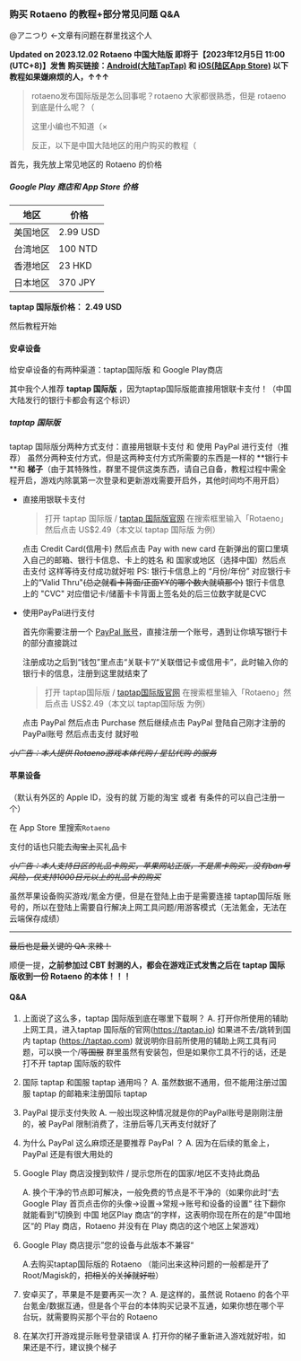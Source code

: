 ### 购买 Rotaeno 的教程+部分常见问题 Q&A

@アニつり ←文章有问题在群里找这个人

**Updated on 2023.12.02
Rotaeno 中国大陆版 即将于【2023年12月5日 11:00 (UTC+8)】发售
购买链接：[Android(大陆TapTap)](https://www.taptap.cn/app/166257) 和 [iOS(陆区App Store)](https://apps.apple.com/cn/app/id6466390901)
以下教程如果嫌麻烦的人，↑↑↑**


> rotaeno发布国际版是怎么回事呢？rotaeno 大家都很熟悉，但是 rotaeno 到底是什么呢？（
>
> 这里小编也不知道（×
>
> 反正，以下是中国大陆地区的用户购买的教程（

首先，我先放上常见地区的 Rotaeno 的价格

#####    Google Play 商店和 App Store 价格

| 地区     | 价格     |
| -------- | -------- |
| 美国地区 | 2.99 USD |
| 台湾地区 | 100 NTD  |
| 香港地区 | 23 HKD   |
| 日本地区 | 370 JPY  |

   **taptap 国际版价格：** **2.49 USD**

然后教程开始

#### 安卓设备

  给安卓设备的有两种渠道：taptap国际版 和 Google Play商店

  其中我个人推荐 **taptap 国际版** ，因为taptap国际版能直接用银联卡支付！（中国大陆发行的银行卡都会有这个标识）

##### taptap 国际版

taptap 国际版分两种方式支付：直接用银联卡支付 和 使用 PayPal 进行支付（推荐）
虽然分两种支付方式，但是这两种支付方式所需要的东西是一样的
    **银行卡 **和 **梯子**（由于其特殊性，群里不提供这类东西，请自己自备，教程过程中需全程开启，游戏内除氯第一次登录和更新游戏需要开启外，其他时间均不用开启）

- 直接用银联卡支付

  > 打开 taptap 国际版 / [taptap 国际版官网](https://taptap.io) 在搜索框里输入「Rotaeno」然后点击 US$2.49（本文以 taptap 国际版 为例）

  点击 Credit Card(信用卡) 然后点击 Pay with new card 在新弹出的窗口里填入自己的邮箱、银行卡信息、卡上的姓名 和 国家或地区（选择中国）然后点击支付 这样等待支付成功就好啦
  PS: 银行卡信息上的 “月份/年份” 对应银行卡上的“Valid Thru"~~(总之就看卡背面/正面YY的哪个数大就填那个)~~ 
        银行卡信息上的 "CVC" 对应借记卡/储蓄卡卡背面上签名处的后三位数字就是CVC

- 使用PayPal进行支付

  首先你需要注册一个 [PayPal 账号](https://paypal.com/)，直接注册一个账号，遇到让你填写银行卡的部分直接跳过

  注册成功之后到“钱包”里点击“关联卡”/“关联借记卡或信用卡”，此时输入你的银行卡的信息，注册到这里就结束了

  > 打开 taptap国际版 / [taptap国际版官网](https://taptap.io) 在搜索框里输入「Rotaeno」然后点击 US$2.49（本文以 taptap国际版 为例）

  点击 PayPal 然后点击 Purchase 然后继续点击 PayPal 登陆自己刚才注册的PayPal账号 然后点击支付 就好啦

*~~小广告：本人提供 Rotaeno游戏本体代购 / 星钻代购 的服务~~*


#### 苹果设备

（默认有外区的 Apple ID，没有的就 万能的淘宝 或者 有条件的可以自己注册一个）

在 App Store 里搜索`Rotaeno`

支付的话也只能去~~淘宝上~~买礼品卡 

*~~小广告：本人支持日区的礼品卡购买，苹果网站正版，不是黑卡购买，没有ban号风险，仅支持1000日元以上的礼品卡的购买~~*



虽然苹果设备购买游戏/氪金方便，但是在登陆上由于是需要连接 taptap国际版 账号的，所以在登陆上需要自行解决上网工具问题/用游客模式（无法氪金，无法在云端保存成绩）

---

~~最后也是最关键的 QA 来辣！~~

顺便一提，**之前参加过 CBT 封测的人，都会在游戏正式发售之后在 taptap 国际版收到一份 Rotaeno 的本体！！！** 

#### Q&A

1. 上面说了这么多，taptap 国际版到底在哪里下载啊？
   A. 打开你所使用的辅助上网工具，进入taptap 国际版的官网(https://taptap.io) 
        如果进不去/跳转到国内 taptap (https://taptap.com) 就说明你目前所使用的辅助上网工具有问题，可以换一个/~~等国服~~
        群里虽然有安装包，但是如果你工具不行的话，还是打不开 taptap 国际版的软件

2. 国际 taptap 和国服 taptap 通用吗？
   A. 虽然数据不通用，但不能用注册过国服 taptap 的邮箱来注册国际 taptap

3. PayPal 提示支付失败
   A. 一般出现这种情况就是你的PayPal账号是刚刚注册的，被 PayPal 限制消费了，注册后等几天再支付就好了

4. 为什么 PayPal 这么麻烦还是要推荐 PayPal ？
   A. 因为在后续的氪金上，PayPal 还是有很大用处的

5. Google Play 商店没搜到软件 / 提示您所在的国家/地区不支持此商品

   A. 换个干净的节点即可解决，一般免费的节点是不干净的（如果你此时“去 Google Play 首页点击你的头像→设置→常规→账号和设备的设置“ 往下翻你就能看到”切换到 中国 地区Play 商店“的字样，这表明你现在所在的是”中国地区“的 Play 商店，Rotaeno 并没有在 Play 商店的这个地区上架游戏）

6. Google Play 商店提示”您的设备与此版本不兼容“

   A.去购买taptap国际版的 Rotaeno
   （能问出来这种问题的一般都是开了Root/Magisk的，~~把相关的关掉就好啦~~）

7. 安卓买了，苹果是不是要再买一次？
   A. 是这样的，虽然说 Rotaeno 的各个平台氪金/数据互通，但是各个平台的本体购买记录不互通，如果你想在哪个平台玩，就需要购买那个平台的 Rotaeno

8. 在某次打开游戏提示账号登录错误
   A. 打开你的梯子重新进入游戏就好啦，如果还是不行，建议换个梯子
